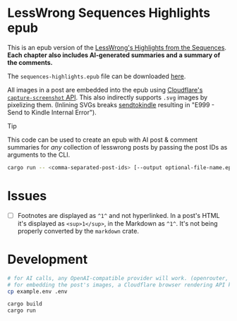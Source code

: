 # LessWrong Sequences Highlights epub

This is an epub version of the [LessWrong's Highlights from the Sequences](https://www.lesswrong.com/highlights).
**Each chapter also includes AI-generated summaries and a summary of the comments.**

The `sequences-highlights.epub` file can be downloaded [here](https://github.com/MrToph/lesswrong-sequences-highlights-epub/raw/refs/heads/main/sequences-highlights.epub).

All images in a post are embedded into the epub using [Cloudflare's `capture-screenshot` API](https://developers.cloudflare.com/browser-rendering/rest-api/screenshot-endpoint/).
This also indirectly supports `.svg` images by pixelizing them.
(Inlining SVGs breaks [sendtokindle](https://www.amazon.com/sendtokindle) resulting in "E999 - Send to Kindle Internal Error").

> [!TIP]
> This code can be used to create an epub with AI post & comment summaries for _any_ collection of lesswrong posts by passing the post IDs as arguments to the CLI.
> 
> ```bash
> cargo run -- <comma-separated-post-ids> [--output optional-file-name.epub]
> ```

# Issues

- [ ] Footnotes are displayed as `^1^` and not hyperlinked. In a post's HTML it's displayed as `<sup>1</sup>`, in the Markdown as `^1^`. It's not being properly converted by the `markdown` crate.

# Development

```bash
# for AI calls, any OpenAI-compatible provider will work. (openrouter, venice.ai)
# for embedding the post's images, a Cloudflare browser rendering API key is required. If it's not present the images are simply replaced with a link to the image.
cp example.env .env

cargo build
cargo run
```
